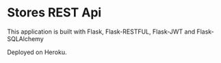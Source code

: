 # Stores REST Api

This application is built with Flask, Flask-RESTFUL, Flask-JWT and
Flask-SQLAlchemy

Deployed on Heroku. 
